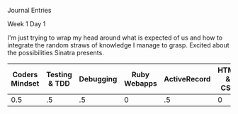Journal Entries

Week 1 Day 1

I'm just trying to wrap my head around what is expected of us and how to integrate the random straws of knowledge I manage to grasp. Excited about the possibilities Sinatra presents.

| Coders Mindset | Testing & TDD | Debugging | Ruby Webapps | ActiveRecord | HTML & CSS |
| -------------- | ------------- | --------- | ------------ | ------------ | ---------- |
|        0.5        |     .5          |   .5        |     0         |     .5         |  0          |
